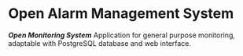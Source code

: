 Open Alarm Management System
===================

**<i>Open Monitoring System</i>** Application for general purpose monitoring, adaptable with PostgreSQL database and web interface.